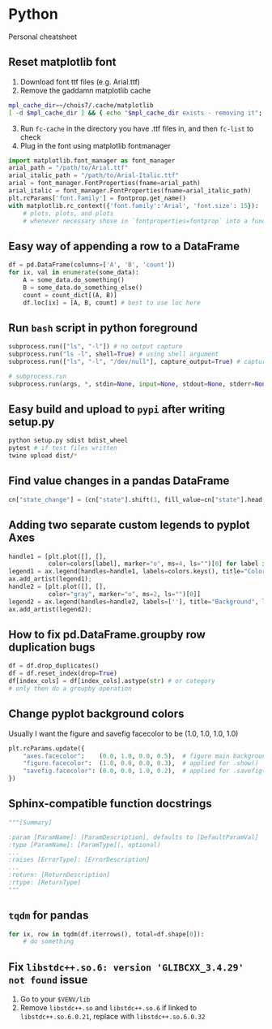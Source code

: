 # Python
Personal cheatsheet

## Reset matplotlib font
1. Download font ttf files (e.g. Arial.ttf)
2. Remove the gaddamn matplotlib cache
```bash
mpl_cache_dir=~/chois7/.cache/matplotlib
[ -d $mpl_cache_dir ] && { echo "$mpl_cache_dir exists - removing it"; rm -rf $mpl_cache_dir; }
```
3. Run `fc-cache` in the directory you have .ttf files in, and then `fc-list` to check
4. Plug in the font using matplotlib fontmanager
```python
import matplotlib.font_manager as font_manager
arial_path = "/path/to/Arial.ttf"
arial_italic_path = "/path/to/Arial-Italic.ttf"
arial = font_manager.FontProperties(fname=arial_path)
arial_italic = font_manager.FontProperties(fname=arial_italic_path)
plt.rcParams['font.family'] = fontprop.get_name()
with matplotlib.rc_context({'font.family':'Arial', 'font.size': 15}):
    # plots, plots, and plots
    # whenever necessary shove in `fontproperties=fontprop` into a function
```

## Easy way of appending a row to a DataFrame
```python
df = pd.DataFrame(columns=['A', 'B', 'count'])
for ix, val in enumerate(some_data):
    A = some_data.do_something()
    B = some_data.do_something_else()
    count = count_dict[(A, B)]
    df.loc[ix] = [A, B, count] # best to use loc here
```

## Run `bash` script in python foreground
```python
subprocess.run(["ls", "-l"]) # no output capture
subprocess.run("ls -l", shell=True) # using shell argument
subprocess.run(["ls", "-l", "/dev/null"], capture_output=True) # capture stdout
```
```python
# subprocess.run 
subprocess.run(args, *, stdin=None, input=None, stdout=None, stderr=None, capture_output=False, shell=False, cwd=None, timeout=None, check=False, encoding=None, errors=None, text=None, env=None, universal_newlines=None, **other_popen_kwargs)
```

## Easy build and upload to `pypi` after writing setup.py
```bash
python setup.py sdist bdist_wheel
pytest # if test files written
twine upload dist/*
````

## Find value changes in a pandas DataFrame
```python
cn["state_change"] = (cn["state"].shift(1, fill_value=cn["state"].head(1).squeeze()) != cn["state"])
```

## Adding two separate custom legends to pyplot Axes
```python
handle1 = [plt.plot([], [], 
           color=colors[label], marker="o", ms=4, ls="")[0] for label in colors]
legend1 = ax.legend(handles=handle1, labels=colors.keys(), title="Color labels")
ax.add_artist(legend1);
handle2 = [plt.plot([], [], 
           color="gray", marker="o", ms=2, ls="")[0]]
legend2 = ax.legend(handles=handle2, labels=[''], title="Background", loc=(0.823,0.50))
ax.add_artist(legend2);
```

## How to fix pd.DataFrame.groupby row duplication bugs
```python
df = df.drop_duplicates()
df = df.reset_index(drop=True)
df[index_cols] = df[index_cols].astype(str) # or category
# only then do a groupby operation
```

## Change pyplot background colors
Usually I want the figure and savefig facecolor to be (1.0, 1.0, 1.0, 1.0)
```python
plt.rcParams.update({
    "axes.facecolor":    (0.0, 1.0, 0.0, 0.5),  # figure main background color
    "figure.facecolor":  (1.0, 0.0, 0.0, 0.3),  # applied for .show()
    "savefig.facecolor": (0.0, 0.0, 1.0, 0.2),  # applied for .savefig()
})
```

## Sphinx-compatible function docstrings
```python
"""[Summary]

:param [ParamName]: [ParamDescription], defaults to [DefaultParamVal]
:type [ParamName]: [ParamType](, optional)
...
:raises [ErrorType]: [ErrorDescription]
...
:return: [ReturnDescription]
:rtype: [ReturnType]
"""
```

## `tqdm` for pandas
```python
for ix, row in tqdm(df.iterrows(), total=df.shape[0]):
    # do something
```

## Fix `libstdc++.so.6: version 'GLIBCXX_3.4.29' not found` issue
1. Go to your `$VENV/lib`
2. Remove `libstdc++.so` and `libstdc++.so.6` if linked to `libstdc++.so.6.0.21`, replace with `libstdc++.so.6.0.32`

